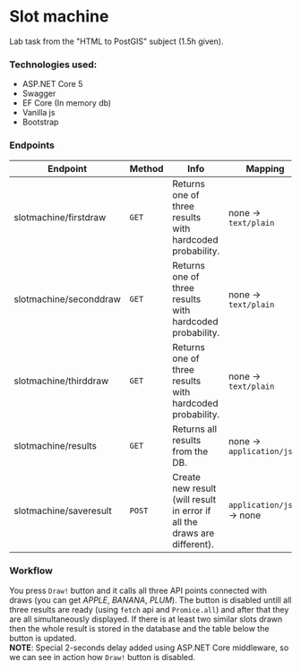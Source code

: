 # Slot machine 

Lab task from the "HTML to PostGIS" subject (1.5h given).

### Technologies used:
* ASP.NET Core 5
* Swagger 
* EF Core (In memory db)
* Vanilla js
* Bootstrap

### Endpoints
| **Endpoint**           | **Method** | **Info**                                                                 | **Mapping**                |
|------------------------|------------|--------------------------------------------------------------------------|----------------------------|
| slotmachine/firstdraw  | `GET`      | Returns one of three results with hardcoded probability.                 | none -> `text/plain`       |
| slotmachine/seconddraw | `GET`      | Returns one of three results with hardcoded probability.                 | none -> `text/plain`       |
| slotmachine/thirddraw  | `GET`      | Returns one of three results with hardcoded probability.                 | none -> `text/plain`       |
| slotmachine/results    | `GET`      | Returns all results from the DB.                                         | none -> `application/json` |
| slotmachine/saveresult | `POST`     | Create new result (will result in error if all the draws are different). | `application/json` -> none |

### Workflow
You press `Draw!` button and it calls all three API points connected with draws (you can get *APPLE*, *BANANA*, *PLUM*). The button is disabled untill all three results are ready (using `fetch` api and `Promice.all`) and after that they are all simultaneously displayed. If there is at least two similar slots drawn then the whole result is stored in the database and the table below the button is updated.
<br/>
**NOTE**: Special 2-seconds delay added using ASP.NET Core middleware, so we can see in action how `Draw!` button is disabled.
